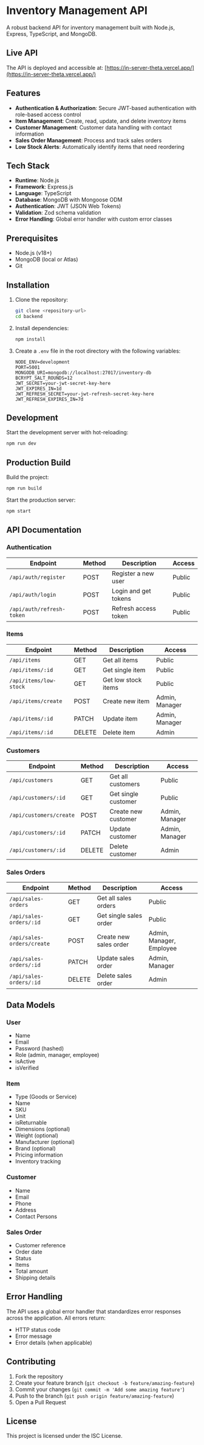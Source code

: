 # Inventory Management API

A robust backend API for inventory management built with Node.js, Express, TypeScript, and MongoDB.

## Live API

The API is deployed and accessible at: [https://in-server-theta.vercel.app/](https://in-server-theta.vercel.app/)

## Features

- **Authentication & Authorization**: Secure JWT-based authentication with role-based access control
- **Item Management**: Create, read, update, and delete inventory items
- **Customer Management**: Customer data handling with contact information
- **Sales Order Management**: Process and track sales orders
- **Low Stock Alerts**: Automatically identify items that need reordering

## Tech Stack

- **Runtime**: Node.js
- **Framework**: Express.js
- **Language**: TypeScript
- **Database**: MongoDB with Mongoose ODM
- **Authentication**: JWT (JSON Web Tokens)
- **Validation**: Zod schema validation
- **Error Handling**: Global error handler with custom error classes

## Prerequisites

- Node.js (v18+)
- MongoDB (local or Atlas)
- Git

## Installation

1. Clone the repository:

   ```bash
   git clone <repository-url>
   cd backend
   ```

2. Install dependencies:

   ```bash
   npm install
   ```

3. Create a `.env` file in the root directory with the following variables:
   ```
   NODE_ENV=development
   PORT=5001
   MONGODB_URI=mongodb://localhost:27017/inventory-db
   BCRYPT_SALT_ROUNDS=12
   JWT_SECRET=your-jwt-secret-key-here
   JWT_EXPIRES_IN=1d
   JWT_REFRESH_SECRET=your-jwt-refresh-secret-key-here
   JWT_REFRESH_EXPIRES_IN=7d
   ```

## Development

Start the development server with hot-reloading:

```bash
npm run dev
```

## Production Build

Build the project:

```bash
npm run build
```

Start the production server:

```bash
npm start
```

## API Documentation

### Authentication

| Endpoint                  | Method | Description          | Access |
| ------------------------- | ------ | -------------------- | ------ |
| `/api/auth/register`      | POST   | Register a new user  | Public |
| `/api/auth/login`         | POST   | Login and get tokens | Public |
| `/api/auth/refresh-token` | POST   | Refresh access token | Public |

### Items

| Endpoint               | Method | Description         | Access         |
| ---------------------- | ------ | ------------------- | -------------- |
| `/api/items`           | GET    | Get all items       | Public         |
| `/api/items/:id`       | GET    | Get single item     | Public         |
| `/api/items/low-stock` | GET    | Get low stock items | Public         |
| `/api/items/create`    | POST   | Create new item     | Admin, Manager |
| `/api/items/:id`       | PATCH  | Update item         | Admin, Manager |
| `/api/items/:id`       | DELETE | Delete item         | Admin          |

### Customers

| Endpoint                | Method | Description         | Access         |
| ----------------------- | ------ | ------------------- | -------------- |
| `/api/customers`        | GET    | Get all customers   | Public         |
| `/api/customers/:id`    | GET    | Get single customer | Public         |
| `/api/customers/create` | POST   | Create new customer | Admin, Manager |
| `/api/customers/:id`    | PATCH  | Update customer     | Admin, Manager |
| `/api/customers/:id`    | DELETE | Delete customer     | Admin          |

### Sales Orders

| Endpoint                   | Method | Description            | Access                   |
| -------------------------- | ------ | ---------------------- | ------------------------ |
| `/api/sales-orders`        | GET    | Get all sales orders   | Public                   |
| `/api/sales-orders/:id`    | GET    | Get single sales order | Public                   |
| `/api/sales-orders/create` | POST   | Create new sales order | Admin, Manager, Employee |
| `/api/sales-orders/:id`    | PATCH  | Update sales order     | Admin, Manager           |
| `/api/sales-orders/:id`    | DELETE | Delete sales order     | Admin                    |

## Data Models

### User

- Name
- Email
- Password (hashed)
- Role (admin, manager, employee)
- isActive
- isVerified

### Item

- Type (Goods or Service)
- Name
- SKU
- Unit
- isReturnable
- Dimensions (optional)
- Weight (optional)
- Manufacturer (optional)
- Brand (optional)
- Pricing information
- Inventory tracking

### Customer

- Name
- Email
- Phone
- Address
- Contact Persons

### Sales Order

- Customer reference
- Order date
- Status
- Items
- Total amount
- Shipping details

## Error Handling

The API uses a global error handler that standardizes error responses across the application. All errors return:

- HTTP status code
- Error message
- Error details (when applicable)

## Contributing

1. Fork the repository
2. Create your feature branch (`git checkout -b feature/amazing-feature`)
3. Commit your changes (`git commit -m 'Add some amazing feature'`)
4. Push to the branch (`git push origin feature/amazing-feature`)
5. Open a Pull Request

## License

This project is licensed under the ISC License.
